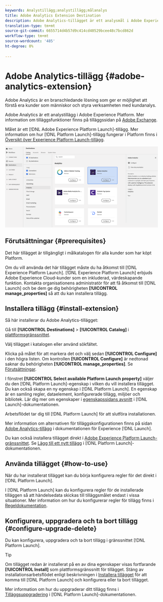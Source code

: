 ```yaml
---
keywords: Analystillägg;analystillägg;målanalys
title: Adobe Analytics Extension Destination
description: Adobe Analytics-tillägget är ett analysmål i Adobe Experience Platform. Mer information om tilläggsfunktionerna finns på tilläggssidan på Adobe Exchange.
translation-type: tm+mt
source-git-commit: 6655714d4b57d9c414cd40529bcee48c7bcd862d
workflow-type: tm+mt
source-wordcount: '485'
ht-degree: 0%

---
```



# Adobe Analytics-tillägg {#adobe-analytics-extension}

Adobe Analytics är en branschledande lösning som ger er möjlighet att förstå era kunder som människor och styra verksamheten med kundanalys.

Adobe Analytics är ett analystillägg i Adobe Experience Platform. Mer information om tilläggsfunktioner finns på tilläggssidan på [Adobe Exchange](https://exchange.adobe.com/experiencecloud.details.100156.html).

Målet är ett [!DNL Adobe Experience Platform Launch]-tillägg. Mer information om hur [!DNL Platform Launch]-tillägg fungerar i Platform finns i [Översikt över Experience Platform Launch-tillägg](../launch-extensions/overview.md).

![Adobe Analytics-tillägg](../../assets/catalog/analytics/adobe-analytics/catalog.png)

## Förutsättningar {#prerequisites}

Det här tillägget är tillgängligt i målkatalogen för alla kunder som har köpt Platform.

Om du vill använda det här tillägget måste du ha åtkomst till [!DNL Experience Platform Launch]. [!DNL Experience Platform Launch] erbjuds Adobe Experience Cloud-kunder som en inkluderad, värdeskapande funktion. Kontakta organisationens administratör för att få åtkomst till [!DNL Launch] och be dem ge dig behörigheten **[!UICONTROL manage_properties]** så att du kan installera tillägg.

## Installera tillägg {#install-extension}

Så här installerar du Adobe Analytics-tillägget:

Gå till **[!UICONTROL Destinations]** > **[!UICONTROL Catalog]** i [plattformsgränssnittet](http://platform.adobe.com/).

Välj tillägget i katalogen eller använd sökfältet.

Klicka på målet för att markera det och välj sedan **[!UICONTROL Configure]** i den högra listen. Om kontrollen **[!UICONTROL Configure]** är nedtonad saknar du behörigheten **[!UICONTROL manage_properties]**. Se [Förutsättningar](#prerequisites).

I fönstret **[!UICONTROL Select available Platform Launch property]** väljer du den [!DNL Platform Launch]-egenskap i vilken du vill installera tillägget. Du kan också skapa en ny egenskap i [!DNL Platform Launch]. En egenskap är en samling regler, dataelement, konfigurerade tillägg, miljöer och bibliotek. Lär dig mer om egenskaper i [egenskapssidans avsnitt](https://experienceleague.adobe.com/docs/launch/using/reference/admin/companies-and-properties.html#properties-page) i [!DNL Launch]-dokumentationen.

Arbetsflödet tar dig till [!DNL Platform Launch] för att slutföra installationen.

Mer information om alternativen för tilläggskonfigurationen finns på sidan [Adobe Analytics-tillägg](https://experienceleague.adobe.com/docs/launch-learn/implementing-in-websites-with-launch/implement-solutions/analytics.html) i dokumentationen för Experience [!DNL Launch].

Du kan också installera tillägget direkt i [Adobe Experience Platform Launch-gränssnittet](https://launch.adobe.com/). Se [Lägg till ett nytt tillägg](https://experienceleague.adobe.com/docs/launch/using/reference/manage-resources/extensions/overview.html?lang=en#add-a-new-extension) i [!DNL Platform Launch]-dokumentationen.

## Använda tillägget {#how-to-use}

När du har installerat tillägget kan du börja konfigurera regler för det direkt i [!DNL Platform Launch].

I [!DNL Platform Launch] kan du konfigurera regler för de installerade tilläggen så att händelsedata skickas till tilläggsmålet endast i vissa situationer. Mer information om hur du konfigurerar regler för tillägg finns i [Regeldokumentation](https://experienceleague.adobe.com/docs/launch/using/reference/manage-resources/rules.html).

## Konfigurera, uppgradera och ta bort tillägg {#configure-upgrade-delete}

Du kan konfigurera, uppgradera och ta bort tillägg i gränssnittet [!DNL Platform Launch].

>[!TIP]
>
>Om tillägget redan är installerat på en av dina egenskaper visas fortfarande **[!UICONTROL Install]** som plattformsgränssnitt för tillägget. Stäng av installationsarbetsflödet enligt beskrivningen i [Installera tillägget](#install-extension) för att komma till [!DNL Platform Launch] och konfigurera eller ta bort tillägget.

Mer information om hur du uppgraderar ditt tillägg finns i [Tilläggsuppgradering](https://experienceleague.adobe.com/docs/launch/using/reference/manage-resources/extensions/extension-upgrade.html) i [!DNL Platform Launch]-dokumentationen.



